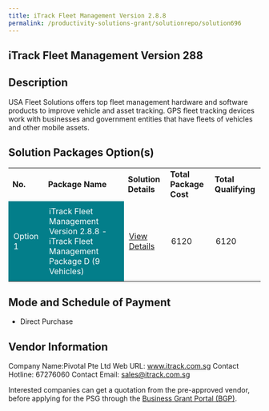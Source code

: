 ```yaml
---
title: iTrack Fleet Management Version 2.8.8
permalink: /productivity-solutions-grant/solutionrepo/solution696
---
```


## iTrack Fleet Management Version 288

## Description

USA Fleet Solutions offers top fleet management hardware and software products to improve vehicle and asset tracking. GPS fleet tracking devices work with businesses and government entities that have fleets of vehicles and other mobile assets.

## Solution Packages Option(s)

<table>
<tr>
<td><b>No.</b></td>
<td><b>Package Name</b></td>
<td><b>Solution Details</b></td>
<td><b>Total Package Cost</b></td>
<td><b>Total Qualifying</b></td>
</tr>
<tr>
<td style='padding: 10px; background-color: #037E8A; color: #FFFFFF;'>Option 1</td>
<td style='padding: 10px; background-color: #037E8A; color: #FFFFFF;'>iTrack Fleet Management Version 2.8.8 -iTrack Fleet Management Package D (9 Vehicles)</td>
<td style='padding: 10px;'><a href='https://www.gobusiness.gov.sg/images/psg/Desensitised_PIVOTAL_20200188_Annex_3_Part_4.pdf' target='_blank'>View Details</a></td>
<td style='padding: 10px;'>6120</td>
<td style='padding: 10px;'>6120</td>
</tr>
</table>

## Mode and Schedule of Payment

 - Direct Purchase

## Vendor Information

 Company Name:Pivotal Pte Ltd 
Web URL: www.itrack.com.sg 
Contact Hotline: 67276060 
Contact Email: sales@itrack.com.sg 


Interested companies can get a quotation from the pre-approved vendor, before applying for the PSG through the <a href='https://www.businessgrants.gov.sg/'>Business Grant Portal (BGP)</a>.

<script src="/jquery/resize-tables.js"></script>
